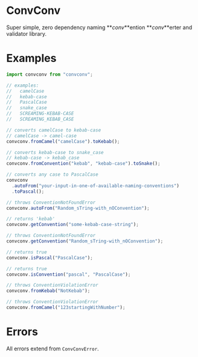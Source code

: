 # ConvConv

Super simple, zero dependency naming **_conv_**ention **_conv_**erter and validator library.

# Examples

```typescript
import convconv from "convconv";

// examples:
//   camelCase
//   kebab-case
//   PascalCase
//   snake_case
//   SCREAMING-KEBAB-CASE
//   SCREAMING_KEBAB_CASE

// converts camelCase to kebab-case
// camelCase -> camel-case
convconv.fromCamel("camelCase").toKebab();

// converts kebab-case to snake_case
// kebab-case -> kebab_case
convconv.fromConvention("kebab", "kebab-case").toSnake();

// converts any case to PascalCase
convconv
  .autoFrom("your-input-in-one-of-available-naming-conventions")
  .toPascal();

// throws ConventionNotFoundError
convconv.autoFrom("Random_sTring-with_nOConvention");

// returns 'kebab'
convconv.getConvention("some-kebab-case-string");

// throws ConventionNotFoundError
convconv.getConvention("Random_sTring-with_nOConvention");

// returns true
convconv.isPascal("PascalCase");

// returns true
convconv.isConvention("pascal", "PascalCase");

// throws ConventionViolationError
convconv.fromKebab("NotKebab");

// throws ConventionViolationError
convconv.fromCamel("123startingWithNumber");
```

# Errors

All errors extend from `ConvConvError`.
